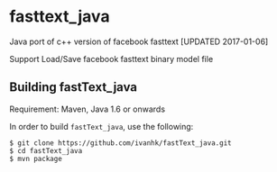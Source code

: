 # fasttext_java
Java port of c++ version of facebook fasttext [UPDATED 2017-01-06]

Support Load/Save facebook fasttext binary model file

## Building fastText_java
Requirement: Maven, Java 1.6 or onwards

In order to build `fastText_java`, use the following:

```
$ git clone https://github.com/ivanhk/fastText_java.git
$ cd fastText_java
$ mvn package
```
